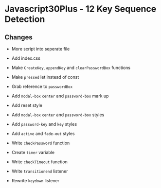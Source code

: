 # Javascript30Plus - 12 Key Sequence Detection

## Changes

- More script into seperate file

- Add index.css

- Make `CreateKey`, `appendKey` and `clearPasswordBox` functions

- Make `pressed` let instead of const

- Grab reference to `passwordBox`

- Add `modal-box` `center` and `password-box` mark up

- Add reset style

- Add `modal-box` `center` and `password-box` styles

- Add `password-key` and `key` styles

- Add `active` and `fade-out` styles

- Write `checkPassword` function

- Create `timer` variable

- Write `checkTimeout` function

- Write `transitionend` listener

- Rewrite `keydown` listener
